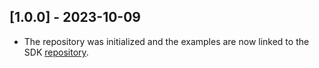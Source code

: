 ## [1.0.0] - 2023-10-09

- The repository was initialized and the examples are now linked to the SDK [repository](https://github.com/Hana-Electronics/HE-HTLRBL32L-SDK).
